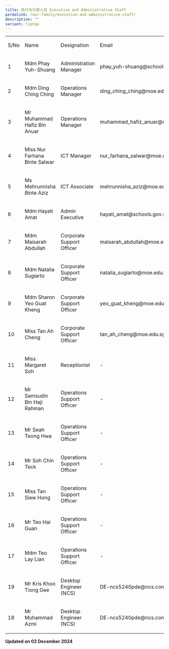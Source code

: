 ```yaml
---
title: 执行与行政人员 Executive and Administrative Staff
permalink: /our-family/executive-and-administrative-staff/
description: ""
variant: tiptap
---
```

<table><tbody><tr><td rowspan="1" colspan="1"><p>S/No</p></td><td rowspan="1" colspan="1"><p>Name</p></td><td rowspan="1" colspan="1"><p>Designation</p></td><td rowspan="1" colspan="1"><p>Email</p></td></tr><tr><td rowspan="1" colspan="1"><p>1</p></td><td rowspan="1" colspan="1"><p>Mdm Phay Yuh-Shuang</p></td><td rowspan="1" colspan="1"><p>Administration Manager</p></td><td rowspan="1" colspan="1"><p><a rel="noopener noreferrer nofollow" target="_blank">phay_yuh-shuang@schools.gov.sg</a></p></td></tr><tr><td rowspan="1" colspan="1"><p>2</p></td><td rowspan="1" colspan="1"><p>Mdm Ding Ching Ching</p></td><td rowspan="1" colspan="1"><p>Operations Manager</p></td><td rowspan="1" colspan="1"><p><a rel="noopener noreferrer nofollow" target="_blank">ding_ching_ching@moe.edu.sg</a></p></td></tr><tr><td rowspan="1" colspan="1"><p>3</p></td><td rowspan="1" colspan="1"><p>Mr Muhammad Hafiz Bin Anuar</p></td><td rowspan="1" colspan="1"><p>Operations Manager</p></td><td rowspan="1" colspan="1"><p><a rel="noopener noreferrer nofollow" target="_blank">muhammad_hafiz_anuar@moe.edu.sg</a></p></td></tr><tr><td rowspan="1" colspan="1"><p>4</p></td><td rowspan="1" colspan="1"><p>Miss Nur Farhana Binte Salwar</p></td><td rowspan="1" colspan="1"><p>ICT Manager</p></td><td rowspan="1" colspan="1"><p><a rel="noopener noreferrer nofollow" target="_blank">nur_farhana_salwar@moe.edu.sg</a></p></td></tr><tr><td rowspan="1" colspan="1"><p>5</p></td><td rowspan="1" colspan="1"><p>Ms Mehrunnisha Binte Aziz</p></td><td rowspan="1" colspan="1"><p>ICT Associate</p></td><td rowspan="1" colspan="1"><p><a rel="noopener noreferrer nofollow" target="_blank">mehrunnisha_aziz@moe.edu.sg</a></p></td></tr><tr><td rowspan="1" colspan="1"><p>6</p></td><td rowspan="1" colspan="1"><p>Mdm Hayati Amat</p></td><td rowspan="1" colspan="1"><p>Admin Executive</p></td><td rowspan="1" colspan="1"><p><a rel="noopener noreferrer nofollow" target="_blank">hayati_amat@schools.gov.sg</a></p></td></tr><tr><td rowspan="1" colspan="1"><p>7</p></td><td rowspan="1" colspan="1"><p>Mdm Maisarah Abdullah</p></td><td rowspan="1" colspan="1"><p>Corporate Support Officer</p></td><td rowspan="1" colspan="1"><p><a rel="noopener noreferrer nofollow" target="_blank">maisarah_abdullah@moe.edu.sg</a></p></td></tr><tr><td rowspan="1" colspan="1"><p>8</p></td><td rowspan="1" colspan="1"><p>Mdm Natalia Sugiarto</p></td><td rowspan="1" colspan="1"><p>Corporate Support Officer</p></td><td rowspan="1" colspan="1"><p><a rel="noopener noreferrer nofollow" target="_blank">natalia_sugiarto@moe.edu.sg</a></p></td></tr><tr><td rowspan="1" colspan="1"><p>9</p></td><td rowspan="1" colspan="1"><p>Mdm Sharon Yeo Guat Kheng</p></td><td rowspan="1" colspan="1"><p>Corporate Support Officer</p></td><td rowspan="1" colspan="1"><p><a rel="noopener noreferrer nofollow" target="_blank">yeo_guat_kheng@moe.edu.sg</a></p></td></tr><tr><td rowspan="1" colspan="1"><p>10</p></td><td rowspan="1" colspan="1"><p>Miss Tan Ah Cheng</p></td><td rowspan="1" colspan="1"><p>Corporate Support Officer</p></td><td rowspan="1" colspan="1"><p><a rel="noopener noreferrer nofollow" target="_blank">tan_ah_cheng@moe.edu.sg</a></p></td></tr><tr><td rowspan="1" colspan="1"><p>11</p></td><td rowspan="1" colspan="1"><p>Miss Margaret Soh</p></td><td rowspan="1" colspan="1"><p>Receptionist</p></td><td rowspan="1" colspan="1"><p>-</p></td></tr><tr><td rowspan="1" colspan="1"><p>12</p></td><td rowspan="1" colspan="1"><p>Mr Samsudin Bin Haji Rahman</p></td><td rowspan="1" colspan="1"><p>Operations Support Officer</p></td><td rowspan="1" colspan="1"><p>-</p></td></tr><tr><td rowspan="1" colspan="1"><p>13</p></td><td rowspan="1" colspan="1"><p>Mr Seah Teong Hwa</p></td><td rowspan="1" colspan="1"><p>Operations Support Officer</p></td><td rowspan="1" colspan="1"><p>-</p></td></tr><tr><td rowspan="1" colspan="1"><p>14</p></td><td rowspan="1" colspan="1"><p>Mr Soh Chin Teck</p></td><td rowspan="1" colspan="1"><p>Operations Support Officer</p></td><td rowspan="1" colspan="1"><p>-</p></td></tr><tr><td rowspan="1" colspan="1"><p>15</p></td><td rowspan="1" colspan="1"><p>Miss Tan Siew Hong</p></td><td rowspan="1" colspan="1"><p>Operations Support Officer</p></td><td rowspan="1" colspan="1"><p>-</p></td></tr><tr><td rowspan="1" colspan="1"><p>16</p></td><td rowspan="1" colspan="1"><p>Mr Teo Hai Guan</p></td><td rowspan="1" colspan="1"><p>Operations Support Officer</p></td><td rowspan="1" colspan="1"><p>-</p></td></tr><tr><td rowspan="1" colspan="1"><p>17</p></td><td rowspan="1" colspan="1"><p>Mdm Teo Lay Lian</p></td><td rowspan="1" colspan="1"><p>Operations Support Officer</p></td><td rowspan="1" colspan="1"><p>-</p></td></tr><tr><td rowspan="1" colspan="1"><p>19</p></td><td rowspan="1" colspan="1"><p>Mr Kris Khoo Tiong Gee</p></td><td rowspan="1" colspan="1"><p>Desktop Engineer (NCS)</p></td><td rowspan="1" colspan="1"><p><a rel="noopener noreferrer nofollow" target="_blank">DE-ncs5240pde@ncs.com.sg</a></p></td></tr><tr><td rowspan="1" colspan="1"><p>18</p></td><td rowspan="1" colspan="1"><p>Mr Muhammad Azmi</p></td><td rowspan="1" colspan="1"><p>Desktop Engineer (NCS)</p></td><td rowspan="1" colspan="1"><p><a rel="noopener noreferrer nofollow" target="_blank">DE-ncs5240pde@ncs.com.sg</a></p></td></tr></tbody></table><p><strong>Updated on 02 December 2024</strong></p>
